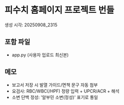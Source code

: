 # 피수치 홈페이지 프로젝트 번들
생성 시각: 20250908_2315

## 포함 파일
- app.py (사용자 업로드 최신본)

## 메모
- 보고서 저장 시 발열 가이드/면책 문구 자동 첨부
- 요검사: RBC/WBC(/HPF) 정량 입력 + UPCR/ACR + 해석
- 소변 단백 정성: '알부민 소변(정성)' 표기로 통일
